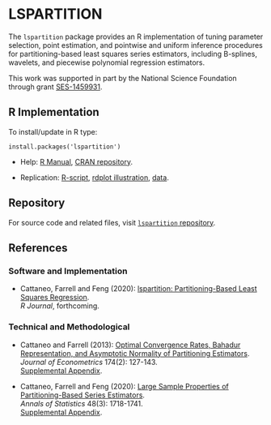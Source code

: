 # LSPARTITION

The `lspartition` package provides an R implementation of tuning parameter selection, point estimation, and pointwise and uniform inference procedures for partitioning-based least squares series estimators, including B-splines, wavelets, and piecewise polynomial regression estimators.

This work was supported in part by the National Science Foundation through grant [SES-1459931](https://www.nsf.gov/awardsearch/showAward?AWD_ID=1459931).

## R Implementation
To install/update in R type:
```
install.packages('lspartition')
```
- Help: [R Manual](https://cran.r-project.org/web/packages/lspartition/lspartition.pdf), [CRAN repository](https://cran.r-project.org/package=lspartition).

- Replication: [R-script](https://raw.githubusercontent.com/nppackages/lspartition/master/R/lspartition_illustration.r), [rdplot illustration](https://raw.githubusercontent.com/nppackages/lspartition/master/R/rdplot_illustration.R), [data](https://raw.githubusercontent.com/nppackages/lspartition/master/R/bikeSharing.csv).

## Repository

For source code and related files, visit [`lspartition` repository](https://github.com/nppackages/lspartition/).


## References

### Software and Implementation

- Cattaneo, Farrell and Feng (2020): [lspartition: Partitioning-Based Least Squares Regression](https://nppackages.github.io/references/Cattaneo-Farrell-Feng_2019_lspartition.pdf).<br>
_R Journal_, forthcoming.

### Technical and Methodological

- Cattaneo and Farrell (2013): [Optimal Convergence Rates, Bahadur Representation, and Asymptotic Normality of Partitioning Estimators](https://nppackages.github.io/references/Cattaneo-Farrell_2013_JoE.pdf).<br>
_Journal of Econometrics_ 174(2): 127-143.<br>
[Supplemental Appendix](https://nppackages.github.io/references/Cattaneo-Farrell_2013_JoE--Supplemental.pdf).

- Cattaneo, Farrell and Feng (2020): [Large Sample Properties of Partitioning-Based Series Estimators](https://nppackages.github.io/references/Cattaneo-Farrell-Feng_2020_AoS.pdf).<br>
_Annals of Statistics_ 48(3): 1718-1741.<br>
[Supplemental Appendix](https://nppackages.github.io/references/Cattaneo-Farrell-Feng_2020_AoS--Supplemental.pdf).

<br><br>
